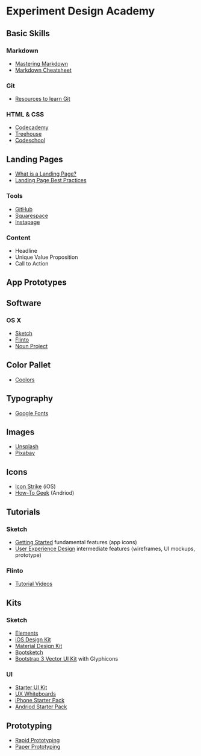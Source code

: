 # Experiment Design Academy

## Basic Skills
### Markdown
* [Mastering Markdown](https://guides.github.com/features/mastering-markdown/)
* [Markdown Cheatsheet](https://github.com/adam-p/markdown-here/wiki/Markdown-Cheatsheet)

### Git
* [Resources to learn Git](https://try.github.io/)

### HTML & CSS
* [Codecademy](https://www.codecademy.com/)
* [Treehouse](https://teamtreehouse.com/)
* [Codeschool](https://www.pluralsight.com/codeschool)

## Landing Pages
* [What is a Landing Page?](https://unbounce.com/landing-page-articles/what-is-a-landing-page/)
* [Landing Page Best Practices](https://unbounce.com/landing-page-articles/landing-page-best-practices/)

### Tools
* [GitHub](https://github.com/)
* [Squarespace](https://www.squarespace.com/)
* [Instapage](https://instapage.com/)

### Content
* Headline
* Unique Value Proposition
* Call to Action

## App Prototypes

## Software
### OS X
* [Sketch](https://www.sketchapp.com/)
* [Flinto](https://www.flinto.com/)
* [Noun Project](https://thenounproject.com/for-mac/)

## Color Pallet
* [Coolors](https://coolors.co/ff6200-ffbfa6-ffdccd-ffffff-ff8e5e)

## Typography
* [Google Fonts](https://fonts.google.com/)

## Images
* [Unsplash](https://unsplash.com/)
* [Pixabay](https://pixabay.com/)

## Icons
* [Icon Strike](https://www.flinto.com/strike) (iOS)
* [How-To Geek](https://www.howtogeek.com/196087/how-to-add-websites-to-the-home-screen-on-any-smartphone-or-tablet/) (Andriod)

## Tutorials
### Sketch  
* [Getting Started](http://sketchmaster.com/#course-2) fundamental features (app icons)
* [User Experience Design](http://sketchmaster.com/#course-2) intermediate features (wireframes, UI mockups, prototype)
### Flinto
* [Tutorial Videos](https://www.flinto.com/learn/tutorial_videos)

## Kits
### Sketch
* [Elements](https://sketchapp.com/elements)
* [iOS Design Kit](https://iosdesignkit.io/)
* [Material Design Kit](https://materialdesignkit.com/)
* [Bootsketch](https://www.bootsketch.com/)
* [Bootstrap 3 Vector UI Kit](http://bootstrapuikit.com/) with Glyphicons

### UI
* [Starter UI Kit](https://www.playtemplate.com/products/starter-kit)
* [UX Whiteboards](http://www.uxwhiteboards.com/)
* [iPhone Starter Pack](https://www.uistencils.com/products/the-ui-stencils-starter-pack?variant=690677433)
* [Andriod Starter Pack](https://www.uistencils.com/products/the-ui-stencils-starter-pack?variant=1600363588)

## Prototyping
* [Rapid Prototyping](http://www.designkit.org/methods/26)
* [Paper Prototyping](https://www.uxpin.com/studio/blog/paper-prototyping-the-practical-beginners-guide/)
